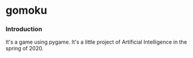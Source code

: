 # gomoku
### Introduction
It's a game using pygame. It's a little project of Artificial 
Intelligence in the spring of 2020.
